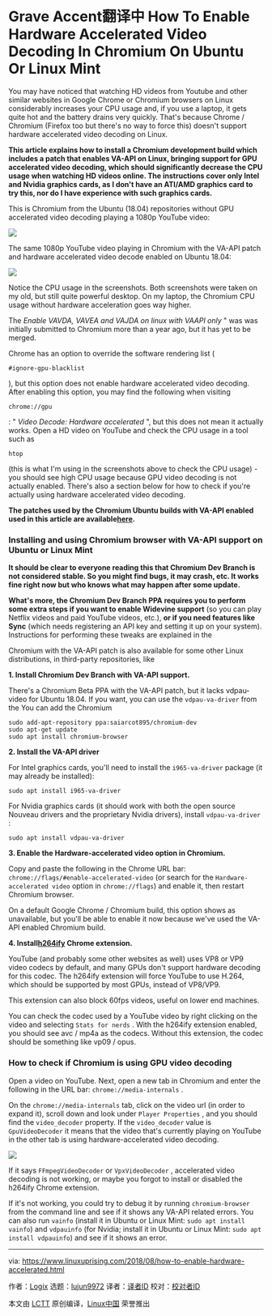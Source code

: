 Grave Accent翻译中 How To Enable Hardware Accelerated Video Decoding In Chromium On Ubuntu Or Linux Mint
======
You may have noticed that watching HD videos from Youtube and other similar websites in Google Chrome or Chromium browsers on Linux considerably increases your CPU usage and, if you use a laptop, it gets quite hot and the battery drains very quickly. That's because Chrome / Chromium (Firefox too but there's no way to force this) doesn't support hardware accelerated video decoding on Linux.

**This article explains how to install a Chromium development build which includes a patch that enables VA-API on Linux, bringing support for GPU accelerated video decoding, which should significantly decrease the CPU usage when watching HD videos online. The instructions cover only Intel and Nvidia graphics cards, as I don't have an ATI/AMD graphics card to try this, nor do I have experience with such graphics cards.**

This is Chromium from the Ubuntu (18.04) repositories without GPU accelerated video decoding playing a 1080p YouTube video:

![](https://4.bp.blogspot.com/-KtUQni2PMvE/W3KlJ62yLLI/AAAAAAAABW4/NrNVFaTAkZ8AmwqWwRvWD6czT51ni-R-gCLcBGAs/s1600/chromium-default-no-accel.png)

The same 1080p YouTube video playing in Chromium with the VA-API patch and hardware accelerated video decode enabled on Ubuntu 18.04:

![](https://4.bp.blogspot.com/-0c-wb4UNhW8/W3KlQBfeFnI/AAAAAAAABW8/WVUAYzM6hA8wRTlCcrPXPMpoXoFVR6b1QCLcBGAs/s1600/chromium-hardware-acceleration-enabled.png)

Notice the CPU usage in the screenshots. Both screenshots were taken on my old, but still quite powerful desktop. On my laptop, the Chromium CPU usage without hardware acceleration goes way higher.

The _Enable VAVDA, VAVEA and VAJDA on linux with VAAPI only_ " was was initially submitted to Chromium more than a year ago, but it has yet to be merged.

Chrome has an option to override the software rendering list (

`#ignore-gpu-blacklist`

), but this option does not enable hardware accelerated video decoding. After enabling this option, you may find the following when visiting

`chrome://gpu`

: " _Video Decode: Hardware accelerated_ ", but this does not mean it actually works. Open a HD video on YouTube and check the CPU usage in a tool such as

`htop`

(this is what I'm using in the screenshots above to check the CPU usage) - you should see high CPU usage because GPU video decoding is not actually enabled. There's also a section below for how to check if you're actually using hardware accelerated video decoding.

**The patches used by the Chromium Ubuntu builds with VA-API enabled used in this article are available[here][1].**

### Installing and using Chromium browser with VA-API support on Ubuntu or Linux Mint

**It should be clear to everyone reading this that Chromium Dev Branch is not considered stable. So you might find bugs, it may crash, etc. It works fine right now but who knows what may happen after some update.**

**What's more, the Chromium Dev Branch PPA requires you to perform some extra steps if you want to enable Widevine support** (so you can play Netflix videos and paid YouTube videos, etc.), **or if you need features like Sync** (which needs registering an API key and setting it up on your system). Instructions for performing these tweaks are explained in the

Chromium with the VA-API patch is also available for some other Linux distributions, in third-party repositories, like

**1\. Install Chromium Dev Branch with VA-API support.**

There's a Chromium Beta PPA with the VA-API patch, but it lacks vdpau-video for Ubuntu 18.04. If you want, you can use the `vdpau-va-driver` from the You can add the Chromium
```
sudo add-apt-repository ppa:saiarcot895/chromium-dev
sudo apt-get update
sudo apt install chromium-browser

```

**2\. Install the VA-API driver**

For Intel graphics cards, you'll need to install the `i965-va-driver` package (it may already be installed):
```
sudo apt install i965-va-driver

```

For Nvidia graphics cards (it should work with both the open source Nouveau drivers and the proprietary Nvidia drivers), install `vdpau-va-driver` :
```
sudo apt install vdpau-va-driver

```

**3\. Enable the Hardware-accelerated video option in Chromium.**

Copy and paste the following in the Chrome URL bar: `chrome://flags/#enable-accelerated-video` (or search for the `Hardware-accelerated video` option in `chrome://flags`) and enable it, then restart Chromium browser.

On a default Google Chrome / Chromium build, this option shows as unavailable, but you'll be able to enable it now because we've used the VA-API enabled Chromium build.

**4\. Install[h264ify][2] Chrome extension.**

YouTube (and probably some other websites as well) uses VP8 or VP9 video codecs by default, and many GPUs don't support hardware decoding for this codec. The h264ify extension will force YouTube to use H.264, which should be supported by most GPUs, instead of VP8/VP9.

This extension can also block 60fps videos, useful on lower end machines.

You can check the codec used by a YouTube video by right clicking on the video and selecting `Stats for nerds` . With the h264ify extension enabled, you should see avc / mp4a as the codecs. Without this extension, the codec should be something like vp09 / opus.

### How to check if Chromium is using GPU video decoding

Open a video on YouTube. Next, open a new tab in Chromium and enter the following in the URL bar: `chrome://media-internals` .

On the `chrome://media-internals` tab, click on the video url (in order to expand it), scroll down and look under `Player Properties` , and you should find the `video_decoder` property. If the `video_decoder` value is `GpuVideoDecoder` it means that the video that's currently playing on YouTube in the other tab is using hardware-accelerated video decoding.

![](https://4.bp.blogspot.com/-COBJWVT_Y0Q/W3KnG7AeHsI/AAAAAAAABXM/W2XAJA_S0BIHug4eQKTMOdIfXHhgkXhhQCLcBGAs/s1600/chromium-gpuvideodecoder-linux.png)

If it says `FFmpegVideoDecoder` or `VpxVideoDecoder` , accelerated video decoding is not working, or maybe you forgot to install or disabled the h264ify Chrome extension.

If it's not working, you could try to debug it by running `chromium-browser` from the command line and see if it shows any VA-API related errors. You can also run `vainfo` (install it in Ubuntu or Linux Mint: `sudo apt install vainfo`) and `vdpauinfo` (for Nvidia; install it in Ubuntu or Linux Mint: `sudo apt install vdpauinfo`) and see if it shows an error.


--------------------------------------------------------------------------------

via: https://www.linuxuprising.com/2018/08/how-to-enable-hardware-accelerated.html

作者：[Logix][a]
选题：[lujun9972](https://github.com/lujun9972)
译者：[译者ID](https://github.com/译者ID)
校对：[校对者ID](https://github.com/校对者ID)

本文由 [LCTT](https://github.com/LCTT/TranslateProject) 原创编译，[Linux中国](https://linux.cn/) 荣誉推出

[a]:https://plus.google.com/118280394805678839070
[1]:https://github.com/saiarcot895/chromium-ubuntu-build/tree/master/debian/patches
[2]:https://chrome.google.com/webstore/detail/h264ify/aleakchihdccplidncghkekgioiakgal
[3]:https://chromium-review.googlesource.com/c/chromium/src/+/532294
[4]:https://launchpad.net/~saiarcot895/+archive/ubuntu/chromium-dev
[5]:https://aur.archlinux.org/packages/?O=0&SeB=nd&K=chromium+vaapi&outdated=&SB=n&SO=a&PP=50&do_Search=Go
[6]:https://aur.archlinux.org/packages/libva-vdpau-driver-chromium/
[7]:https://launchpad.net/~saiarcot895/+archive/ubuntu/chromium-beta
[8]:https://launchpad.net/~saiarcot895/+archive/ubuntu/chromium-dev/+packages
